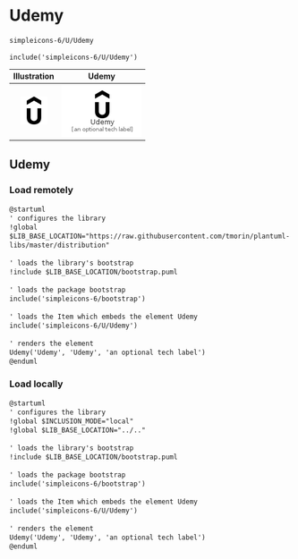 # Udemy


```text
simpleicons-6/U/Udemy
```

```text
include('simpleicons-6/U/Udemy')
```



| Illustration | Udemy |
| :---: | :---: |
| ![illustration for Illustration](../../simpleicons-6/U/Udemy.png) | ![illustration for Udemy](../../simpleicons-6/U/Udemy.Local.png) |




## Udemy

### Load remotely
```plantuml
@startuml
' configures the library
!global $LIB_BASE_LOCATION="https://raw.githubusercontent.com/tmorin/plantuml-libs/master/distribution"

' loads the library's bootstrap
!include $LIB_BASE_LOCATION/bootstrap.puml

' loads the package bootstrap
include('simpleicons-6/bootstrap')

' loads the Item which embeds the element Udemy
include('simpleicons-6/U/Udemy')

' renders the element
Udemy('Udemy', 'Udemy', 'an optional tech label')
@enduml
```

### Load locally
```plantuml
@startuml
' configures the library
!global $INCLUSION_MODE="local"
!global $LIB_BASE_LOCATION="../.."

' loads the library's bootstrap
!include $LIB_BASE_LOCATION/bootstrap.puml

' loads the package bootstrap
include('simpleicons-6/bootstrap')

' loads the Item which embeds the element Udemy
include('simpleicons-6/U/Udemy')

' renders the element
Udemy('Udemy', 'Udemy', 'an optional tech label')
@enduml
```


